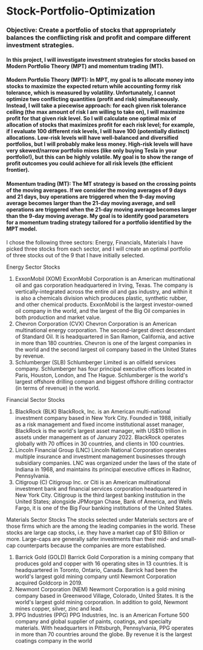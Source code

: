 # Stock-Portfolio-Optimization

### Objective: Create a portfolio of stocks that appropriately balances the conflicting risk and profit and compare different investment strategies.  

#### In this project, I will investigate investment strategies for stocks based on Modern Portfolio Theory (MPT) and momentum trading (MT).

#### Modern Portfolio Theory (MPT): In MPT, my goal is to allocate money into stocks to maximize the expected return while accounting formy risk tolerance, which is measured by volatility. Unfortunately, I cannot optimize two conflicting quantities (profit and risk) simultaneously. Instead, I will take a piecewise approach: for each given risk tolerance ceiling (the max amount of risk I am willing to take on), I will maximize profit for that given risk level. So I will calculate one optimal mix of allocation of stocks that maximizes profit for each risk level; for example, if I evaluate 100 different risk levels, I will have 100 (potentially distinct) allocations. Low-risk levels will have well-balanced and diversified portfolios, but I will probably make less money. High-risk levels will have very skewed/narrow portfolio mixes (like only buying Tesla in your portfolio!), but this can be highly volatile. My goal is to show the range of profit outcomes you could achieve for all risk levels (the efficient frontier).

#### Momentum trading (MT): The MT strategy is based on the crossing points of the moving averages. If we consider the moving averages of 9 days and 21 days, buy operations are triggered when the 9-day moving average becomes larger than the 21-day moving average, and sell operations are triggered when the 21-day moving average becomes larger than the 9-day moving average. My goal is to identify good parameters for a momentum trading strategy tailored for a portfolio identified by the MPT model.

I chose the following three sectors: Energy, Financials, Materials
I have picked three stocks from each sector, and I will create an optimal portfolio of three stocks out of the 9 that I have initially selected.

Energy Sector Stocks
1. ExxonMobil (XOM)
ExxonMobil Corporation is an American multinational oil and gas corporation headquartered in Irving, Texas. The company is vertically-integrated across the entire oil and gas industry, and within it is also a chemicals division which produces plastic, synthetic rubber, and other chemical products. ExxonMobil is the largest investor-owned oil company in the world, and the largest of the Big Oil companies in both production and market value.
2. Chevron Corporation (CVX)
Chevron Corporation is an American multinational energy corporation. The second-largest direct descendant of Standard Oil. It is headquartered in San Ramon, California, and active in more than 180 countries. Chevron is one of the largest companies in the world and the second largest oil company based in the United States by revenue.
3. Schlumberger (SLB)
Schlumberger Limited is an oilfield services company. Schlumberger has four principal executive offices located in Paris, Houston, London, and The Hague. Schlumberger is the world's largest offshore drilling compan and biggest offshore drilling contractor (in terms of revenue) in the world.

Financial Sector Stocks
1. BlackRock (BLK)
BlackRock, Inc. is an American multi-national investment company based in New York City. Founded in 1988, initially as a risk management and fixed income institutional asset manager, BlackRock is the world's largest asset manager, with US$10 trillion in assets under management as of January 2022. BlackRock operates globally with 70 offices in 30 countries, and clients in 100 countries.
2. Lincoln Financial Group (LNC)
Lincoln National Corporation operates multiple insurance and investment management businesses through subsidiary companies. LNC was organized under the laws of the state of Indiana in 1968, and maintains its principal executive offices in Radnor, Pennsylvania.
3. Citigroup (C)
Citigroup Inc. or Citi is an American multinational investment bank and financial services corporation headquartered in New York City. Citigroup is the third largest banking institution in the United States; alongside JPMorgan Chase, Bank of America, and Wells Fargo, it is one of the Big Four banking institutions of the United States.

Materials Sector Stocks
The stocks selected under Materials sectors are of those firms which are the among the leading companies in the world. These stocks are large cap stocks, i.e. they have a market cap of $10 Billion or more. Large-caps are generally safer investments than their mid- and small-cap counterparts because the companies are more established.
1. Barrick Gold (GOLD)
Barrick Gold Corporation is a mining company that produces gold and copper with 16 operating sites in 13 countries. It is headquartered in Toronto, Ontario, Canada. Barrick had been the world's largest gold mining company until Newmont Corporation acquired Goldcorp in 2019.
2. Newmont Corporation (NEM)
Newmont Corporation is a gold mining company based in Greenwood Village, Colorado, United States. It is the world's largest gold mining corporation. In addition to gold, Newmont mines copper, silver, zinc and lead.
3. PPG Industries (PPG)
PPG Industries, Inc. is an American Fortune 500 company and global supplier of paints, coatings, and specialty materials. With headquarters in Pittsburgh, Pennsylvania, PPG operates in more than 70 countries around the globe. By revenue it is the largest coatings company in the world
